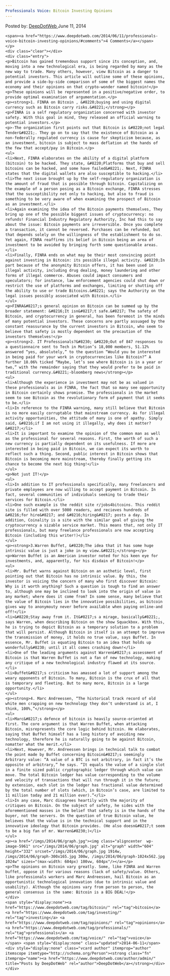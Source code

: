 ```yaml
---
Professionals Voice: Bitcoin Investing Opinions
---
```

<article class="post-listing post-5960 post type-post status-publish format-standard has-post-thumbnail hentry  tag-bitcoin tag-investing tag-opinions tag-professionals tag-voice">
    <div class="post-inner">
        <span>Posted by: <a href="https://www.deepdotweb.com/author/admin/" title="">DeepDotWeb </a></span>
    <span>June 11, 2014</span>
    
    <span><a href="https://www.deepdotweb.com/2014/06/11/professionals-voice-bitcoin-investing-opinions/#comments">4 Comments</a></span>
    </p>
    <div class="clear"></div>
    <div class="entry">
    <p>Bitcoin has gained tremendous support since its conception, and, moving into a new technological era, is being regarded by many as the new way to trade. Many others, however, view Bitcoin as a danger to potential investors. This article will outline some of these opinions, and provide a side-by-side comparison of some of the biggest names the economy and their opinions on that crypto-wonder named bitcoin!</p>
    <p>These opinions will be represented in a positive/negative order, to provide optimal examination of argumentation.</p>
    <p><strong>1. FINRA on Bitcoin , &#8220;buying and using digital currency such as Bitcoin carry risks.&#8221;</strong></p>
    <p>FINRA is a self regulatory organization concerned with investor safety. With this goal in mind, they released an official warning to potential investors.</p>
    <p>-The organization first points out that Bitcoin is &#8220;not legal Tender&#8221;. They go on to say that the existence of Bitcoin as a non-federally regulated currency is cause for skepticism because, as an investment, bitcoin is subject to mass deflation at the hands of the few that accept/pay in Bitcoin.</p>
    <ul>
    <li>Next, FINRA elaborates on the ability of a digital platform (bitcoin) to be hacked. They state, &#8220;Platforms that buy and sell bitcoins can be hacked, and some have failed&#8221;. Next, FINRA states that the digital wallets are also susceptible to hacking.</li>
    <li>The next issue brought up by the self-regulatory organization is the amount of fraud that is possible through bitcoin. Capitalizing on the example of a person posing as a Bitcoin exchange, FINRA stresses that the susceptibility not only to hacking, but also to fraud is something to be very aware of when examining the prospect of Bitcoin as an investment.</li>
    <li>Again examining the idea of the Bitcoin payments themselves, They bring up one of the possible biggest issues of cryptocurrency: no refunds! Financial Industry Regulatory Authority, Inc had this to say about the issue: Bitcoin payments are irreversible. Once you complete a transaction, it cannot be reversed. Purchases can be refunded, but that depends solely on the willingness of the establishment to do so. Yet again, FINRA reaffirms its belief in Bitcoin being an area of investment to be avoided by bringing forth some questionable areas.</li>
    <li>Finally, FINRA ends on what may be their most convincing point against investing in Bitcoin: its possible illegal activity. &#8220;In part because of the anonymity Bitcoin offers, it has been used in illegal activity, including drug dealing, money laundering and other forms of illegal commerce. Abuses could impact consumers and speculators; for instance, law enforcement agencies could shut down or restrict the use of platforms and exchanges, limiting or shutting off the ability to use or trade Bitcoins.&#8221; says the Authority on the legal issues possibly associated with Bitcoin.</li>
    </ul>
    <p>FINRA&#8217;s general opinion on Bitcoin can be summed up by the broader statement: &#8216;It isn&#8217;t safe.&#8217; The safety of Bitcoin, and cryptocurrency in general, has been foremost in the minds of many potential investors. These concerns are partly assuaged by the constant reassurance by the current investors in Bitcoin, who seem to believe that safety is mostly dependent on the precaution of the investors themselves!</p>
    <p><strong>2. IT Professionals?&#8230; &#8220;Out of 847 responses to a questionnaire sent to Tech in Motion’s 18,000 members, 51.12% answered “yes, absolutely,” to the question “Would you be interested in being paid for your work in cryptocurrencies like Bitcoin?” A further 18.06% ticked “Maybe, let’s see where Bitcoin is in a year or two,” with the remainder saying that they would prefer to be paid in traditional currency.&#8221;-bloomberg news</strong></p>
    <ul>
    <li>Although the experience in investment may not be as valued in these professionals as in FINRA, the fact that so many see opportunity in Bitcoin certainly shows promise. The professionals in the market seem to see Bitcoin as the revolutionary form of payment that it seeks to be.</li>
    <li>In reference to the FINRA warning, many still believe that Bitcoin is no more easily corruptable that mainstream currency. As for illegal activity opportunities, the attitude of many is one of apathy. Simply said, &#8216;if I am not using it illegally, why does it matter?&#8217;</li>
    <li>It is important to examine the opinion of the common man as well as the professional for several reasons. First, the worth of such a new currency is partially dependent on its usefulness. If more are interested in being paid in Bitcoin, we can expect its worth to reflect such a thing. Second, public interest in Bitcoin shows that Bitcoin is becoming more mainstream, thereby finally getting its chance to become the next big thing!</li>
    </ul>
    <p>Not just IT!</p>
    <ul>
    <li>In addition to IT professionals specifically, many freelancers and private employees are now willing to accept payment in Bitcoin. In fact, several communities of individuals seeking to trade their services for Bitcoin.</li>
    <li>One such example is the reddit site r/jobs4bitcoins. This reddit site is filled with over 5000 readers, and recieves hundreds of &#8216;for hire&#8217; and &#8216;hiring&#8217; posts a day. In addition, Coinality is a site with the similar goal of giving the cryptocurrency a sizable service market. This means that, not only IT professionals, but many freelance professionals are now accepting Bitcoin (including this writer!)</li>
    </ul>
    <p><strong>3.Warren Buffet, &#8220;The idea that it has some huge intrinsic value is just a joke in my view.&#8221;</strong></p>
    <p>Warren Buffet is an American investor noted for his keen eye for investments, and, apparently, for his disdain of Bitcoin!</p>
    <ul>
    <li>Mr. Buffet warns against Bitcoin on an asthetic level, first pointing out that Bitcoin has no intrinsic value. By this, the investor is voicing the concern of many who first discover Bitcoin: Why is it worth anything? Such a question is tough to find an answer to, although one may be inclined to look into the origin of value in any market; where does it come from? In some sense, many believe that the value of Bitcoin lies in the innovative possibilities, as bitcoin gives way to anonymouty never before available when paying online-and off!</li>
    <li>&#8220;Stay away from it. It&#8217;s a mirage, basically&#8221;, says Warren, when describing Bitcoin on the show Squackbox. With this, he is trying to depict Bitcoin as a temporary solution to a problem that will persist. Although Bitcoin in itself is an attempt to improve the transmission of money, it holds no true value, says Buffet. In essence, Mr. Buffet is equating Bitcoin to an idea that holds up wonderfully&#8230; until it all comes crashing down!</li>
    <li>One of the leading arguments against Warren&#8217;s assessment of Bitcoin is that Warren Buffet is not a fan of new technology, making any critique of a new technological industry flawed at its source.</li>
    <li>Buffet&#8217;s criticism has amassed a lot of support among the weary opponents of Bitcoin. To many, Bitcoin is the crux of all that is temporary and fleeting. But to many more, Bitcoin is a large opportunity.</li>
    </ul>
    <p><strong>4. Marc Andreessen, “The historical track record of old white men crapping on new technology they don’t understand is at, I think, 100%,”</strong></p>
    <ul>
    <li>Marc&#8217;s defence of bitcoin is heavily source-oriented at first. The core argument is that Warren Buffet, when attacking Bitcoin, misrepresents the core logic behind bitcoin. He elaborates, saying that Buffet himself has a long history of avoiding new technology, therefore he is naturally going to be against Bitcoin, nomatter what the merit.</li>
    <li>Next, However, Mr. Andreessen brings in technical talk to combat the point made by Buffet concerning Bitcoin&#8217;s seemingly Arbitrary value: “A value of a BTC is not arbitrary, in fact it’s the opposite of arbitrary,” he says. “It equals the value of a single slot in a finite sized public cryptographic ledger through which value can move. The total Bitcoin ledger has value corresponding to the volume and velocity of transactions that will run through it in the future; by extension, each slot in the ledger has fractional value determined by the total number of slots (which, in Bitcoin’s case, are limited to 11 million today and 21 million ever).”</li>
    <li>In any case, Marc disagrees heartily with the majority of critiques on Bitcoin. On the subject of safety, he sides with the aforementioned masses in the belief that safety is in the hands of the buyer, not the servers. On the question of true Bitcoin value, he believes that the value is in the technical support and in the innovative ideology that Bitcoin provides. (He also doesn&#8217;t seem to be a big fan of mr. Warren&#8230;)</li>
    </ul>
    <p><a href="/imgs/2014/06/graph.jpg"><img class="aligncenter  wp-image-5961" src="/imgs/2014/06/graph.jpg" alt="graph" width="604" height="332" srcset="/imgs/2014/06/graph.jpg 1914w, /imgs/2014/06/graph-300x165.jpg 300w, /imgs/2014/06/graph-1024x562.jpg 1024w" sizes="(max-width: 604px) 100vw, 604px"/></a></p>
    <p>The opinions on Bitcoin vary greatly. Some, like FINRA and Warren buffet, oppose it for various reasons (lack of safety/value. Others, like professionals workers and Marc Andreessen, hail Bitcoin as an opportunistic technological innovation (due to intrinsic value and usability). Although the opinions vary from person to person, the general consensus is the same: Bitcoin is a BIG DEAL!</p>
    </div>
    <span style="display:none"><a href="https://www.deepdotweb.com/tag/bitcoin/" rel="tag">bitcoin</a> <a href="https://www.deepdotweb.com/tag/investing/" rel="tag">investing</a> <a href="https://www.deepdotweb.com/tag/opinions/" rel="tag">opinions</a> <a href="https://www.deepdotweb.com/tag/professionals/" rel="tag">professionals</a> <a href="https://www.deepdotweb.com/tag/voice/" rel="tag">voice</a></span> <span style="display:none" class="updated">2014-06-11</span>
    <div style="display:none" class="vcard author" itemprop="author" itemscope itemtype="http://schema.org/Person"><strong class="fn" itemprop="name"><a href="https://www.deepdotweb.com/author/admin/" title="Posts by DeepDotWeb" rel="author">DeepDotWeb</a></strong></div>
    </div>
</article>

